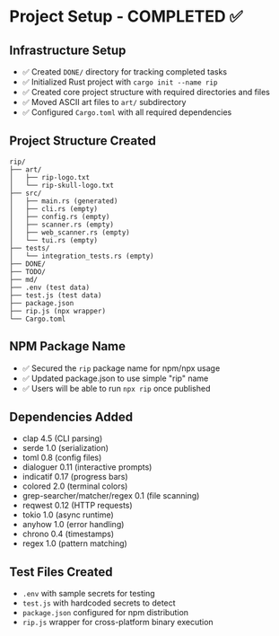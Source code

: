 # Project Setup - COMPLETED ✅

## Infrastructure Setup
- ✅ Created `DONE/` directory for tracking completed tasks
- ✅ Initialized Rust project with `cargo init --name rip`
- ✅ Created core project structure with required directories and files
- ✅ Moved ASCII art files to `art/` subdirectory
- ✅ Configured `Cargo.toml` with all required dependencies

## Project Structure Created
```
rip/
├── art/
│   ├── rip-logo.txt
│   └── rip-skull-logo.txt
├── src/
│   ├── main.rs (generated)
│   ├── cli.rs (empty)
│   ├── config.rs (empty)
│   ├── scanner.rs (empty)
│   ├── web_scanner.rs (empty)
│   └── tui.rs (empty)
├── tests/
│   └── integration_tests.rs (empty)
├── DONE/
├── TODO/
├── md/
├── .env (test data)
├── test.js (test data)
├── package.json
├── rip.js (npx wrapper)
└── Cargo.toml
```

## NPM Package Name
- ✅ Secured the `rip` package name for npm/npx usage
- ✅ Updated package.json to use simple "rip" name
- ✅ Users will be able to run `npx rip` once published

## Dependencies Added
- clap 4.5 (CLI parsing)
- serde 1.0 (serialization)
- toml 0.8 (config files)
- dialoguer 0.11 (interactive prompts)
- indicatif 0.17 (progress bars)
- colored 2.0 (terminal colors)
- grep-searcher/matcher/regex 0.1 (file scanning)
- reqwest 0.12 (HTTP requests)
- tokio 1.0 (async runtime)
- anyhow 1.0 (error handling)
- chrono 0.4 (timestamps)
- regex 1.0 (pattern matching)

## Test Files Created
- `.env` with sample secrets for testing
- `test.js` with hardcoded secrets to detect
- `package.json` configured for npm distribution
- `rip.js` wrapper for cross-platform binary execution